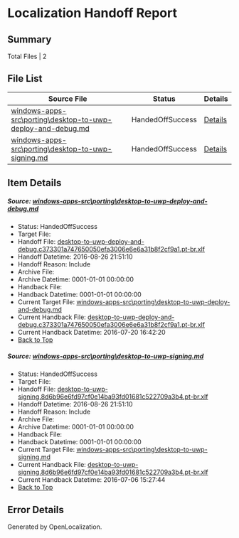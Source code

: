 # <a name='report-top'></a> Localization Handoff Report

## Summary
 Total Files | 2

## File List
 Source File | Status | Details 
 ----------- | ------ | ------- 
 [windows-apps-src\porting\desktop-to-uwp-deploy-and-debug.md](https://github.com/Microsoft/windows-apps/blob/14fedeeb7206f2557b8a581704321abccfbd77df/windows-apps-src/porting/desktop-to-uwp-deploy-and-debug.md) | HandedOffSuccess | [Details](#b037e9949ea3c69a44dad9c4812ee517fe173d0e4844)
 [windows-apps-src\porting\desktop-to-uwp-signing.md](https://github.com/Microsoft/windows-apps/blob/4b172d98e600a4b8d40c918cf5563663fb9df654/windows-apps-src/porting/desktop-to-uwp-signing.md) | HandedOffSuccess | [Details](#4c18c54cdd7739cf37c15c59bad9e1aa0e4342534849)

## Item Details
##### <a name='b037e9949ea3c69a44dad9c4812ee517fe173d0e4844'></a> Source: [windows-apps-src\porting\desktop-to-uwp-deploy-and-debug.md](https://github.com/Microsoft/windows-apps/blob/14fedeeb7206f2557b8a581704321abccfbd77df/windows-apps-src/porting/desktop-to-uwp-deploy-and-debug.md)
* Status: HandedOffSuccess
* Target File: 
* Handoff File: [desktop-to-uwp-deploy-and-debug.c373301a747650050efa3006e6e6a31b8f2cf9a1.pt-br.xlf](https://github.com/Microsoft/WDG.handoff/blob/3d9af900526e1a86b3f139498de5ddd6619f0f3d/ol-handoff/Microsoft/windows-apps.pt-br/master/desktop-to-uwp-deploy-and-debug.c373301a747650050efa3006e6e6a31b8f2cf9a1.pt-br.xlf)
* Handoff Datetime: 2016-08-26 21:51:10
* Handoff Reason: Include
* Archive File: 
* Archive Datetime: 0001-01-01 00:00:00
* Handback File: 
* Handback Datetime: 0001-01-01 00:00:00
* Current Target File: [windows-apps-src\porting\desktop-to-uwp-deploy-and-debug.md](https://github.com/Microsoft/windows-apps.pt-br/blob/dbf044f5167007197ae221733c90ee5d3e669f73/windows-apps-src/porting/desktop-to-uwp-deploy-and-debug.md)
* Current Handback File: [desktop-to-uwp-deploy-and-debug.c373301a747650050efa3006e6e6a31b8f2cf9a1.pt-br.xlf](https://github.com/Microsoft/WDG.handback/blob/cbf08cbc88fac88dd61c866fefb7cd76d2b0d9a8/ol-handback/Microsoft/windows-apps.pt-br/master/desktop-to-uwp-deploy-and-debug.c373301a747650050efa3006e6e6a31b8f2cf9a1.pt-br.xlf)
* Current Handback Datetime: 2016-07-20 16:42:20
* [Back to Top](#report-top)

##### <a name='4c18c54cdd7739cf37c15c59bad9e1aa0e4342534849'></a> Source: [windows-apps-src\porting\desktop-to-uwp-signing.md](https://github.com/Microsoft/windows-apps/blob/4b172d98e600a4b8d40c918cf5563663fb9df654/windows-apps-src/porting/desktop-to-uwp-signing.md)
* Status: HandedOffSuccess
* Target File: 
* Handoff File: [desktop-to-uwp-signing.8d6b96e6fd97cf0e14ba93fd01681c522709a3b4.pt-br.xlf](https://github.com/Microsoft/WDG.handoff/blob/3d9af900526e1a86b3f139498de5ddd6619f0f3d/ol-handoff/Microsoft/windows-apps.pt-br/master/desktop-to-uwp-signing.8d6b96e6fd97cf0e14ba93fd01681c522709a3b4.pt-br.xlf)
* Handoff Datetime: 2016-08-26 21:51:10
* Handoff Reason: Include
* Archive File: 
* Archive Datetime: 0001-01-01 00:00:00
* Handback File: 
* Handback Datetime: 0001-01-01 00:00:00
* Current Target File: [windows-apps-src\porting\desktop-to-uwp-signing.md](https://github.com/Microsoft/windows-apps.pt-br/blob/b7cc1700e5930854bd1f5cdef3b4a27520adc15a/windows-apps-src/porting/desktop-to-uwp-signing.md)
* Current Handback File: [desktop-to-uwp-signing.8d6b96e6fd97cf0e14ba93fd01681c522709a3b4.pt-br.xlf](https://github.com/Microsoft/WDG.handback/blob/7d943cc6c136850b0652613949438de118f8068c/ol-handback/Microsoft/windows-apps.pt-br/master/desktop-to-uwp-signing.8d6b96e6fd97cf0e14ba93fd01681c522709a3b4.pt-br.xlf)
* Current Handback Datetime: 2016-07-06 15:27:44
* [Back to Top](#report-top)


## Error Details

Generated by OpenLocalization.
